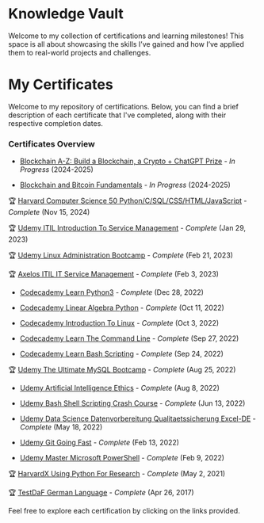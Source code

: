 # Knowledge Vault
Welcome to my collection of certifications and learning milestones! This space is all about showcasing the skills I’ve gained and how I’ve applied them to real-world projects and challenges.

# My Certificates

Welcome to my repository of certifications. Below, you can find a brief description of each certificate that I've completed, along with their respective completion dates.

### Certificates Overview
- [Blockchain A-Z: Build a Blockchain, a Crypto + ChatGPT Prize](https://www.udemy.com/course/build-your-blockchain-az/) - *In Progress* (2024-2025)

- [Blockchain and Bitcoin Fundamentals](https://www.udemy.com/course/blockchain-and-bitcoin-fundamentals/) - *In Progress* (2024-2025)

🏆 [Harvard Computer Science 50 Python/C/SQL/CSS/HTML/JavaScript](Certificates/Harvard-ComputerScience50.pdf) - *Complete* (Nov 15, 2024)

🏆 [Udemy ITIL Introduction To Service Management](Certificates/Udemy-ITIL-IntroductionToServiceManagement.pdf) - *Complete* (Jan 29, 2023)

🏆 [Udemy Linux Administration Bootcamp](Certificates/Udemy-LinuxAdministrationBootcamp.pdf) - *Complete* (Feb 21, 2023)

🏆 [Axelos ITIL IT Service Management](Certificates/Axelos-ITIL-ITServiceManagement.pdf) - *Complete* (Feb 3, 2023)

- [Codecademy Learn Python3](Certificates/Codecademy-LearnPython3.pdf) - *Complete* (Dec 28, 2022)

- [Codecademy Linear Algebra Python](Certificates/Codecademy-LinearAlgebraPython.pdf) - *Complete* (Oct 11, 2022)

- [Codecademy Introduction To Linux](Certificates/Codecademy-IntroductionToLinux.pdf) - *Complete* (Oct 3, 2022)

- [Codecademy Learn The Command Line](Certificates/Codecademy-LearnTheCommandLine.pdf) - *Complete* (Sep 27, 2022)

- [Codecademy Learn Bash Scripting](Certificates/Codecademy-LearnBashScripting.pdf) - *Complete* (Sep 24, 2022)
  
🏆 [Udemy The Ultimate MySQL Bootcamp](Certificates/Udemy-TheUltimateMySQLBootcamp.pdf) - *Complete* (Aug 25, 2022)

- [Udemy Artificial Intelligence Ethics](Certificates/Udemy-ArtificialIntelligenceEthics.pdf) - *Complete* (Aug 8, 2022)

- [Udemy Bash Shell Scripting Crash Course](Certificates/Udemy-BashShellScriptingCrashCourse.pdf) - *Complete* (Jun 13, 2022)

- [Udemy Data Science Datenvorbereitung Qualitaetssicherung Excel-DE](Certificates/Udemy-DataScience-DatenvorbereitungQualitaetssicherungExcel-DE.pdf) - *Complete* (May 18, 2022)

- [Udemy Git Going Fast](Certificates/Udemy-GitGoingFast.pdf) - *Complete* (Feb 13, 2022)

- [Udemy Master Microsoft PowerShell](Certificates/Udemy-MasterMicrosoftPowerShell.pdf) - *Complete* (Feb 9, 2022)

🏆 [HarvardX Using Python For Research](Certificates/HarvardX-UsingPythonForResearch.pdf) - *Complete* (May 2, 2021)

🏆 [TestDaF German Language](Certificates/TestDaF-German-Language.pdf) - *Complete* (Apr 26, 2017)

Feel free to explore each certification by clicking on the links provided.


